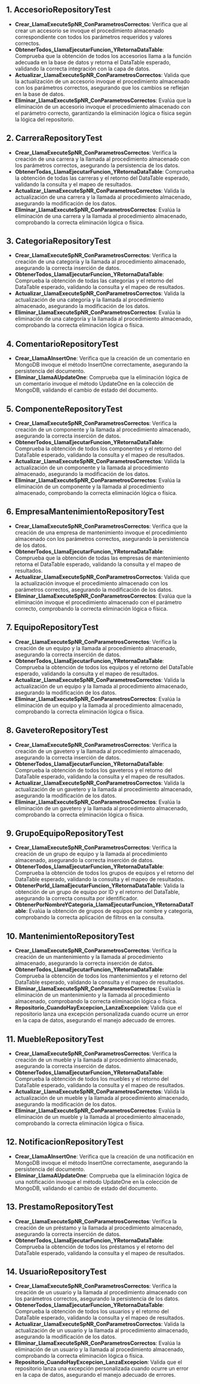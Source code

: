 ﻿## 1. AccesorioRepositoryTest
- **Crear_LlamaExecuteSpNR_ConParametrosCorrectos**: Verifica que al crear un accesorio se invoque el procedimiento almacenado correspondiente con todos los parámetros requeridos y valores correctos.
- **ObtenerTodos_LlamaEjecutarFuncion_YRetornaDataTable**: Comprueba que la obtención de todos los accesorios llama a la función adecuada en la base de datos y retorna el DataTable esperado, validando la correcta integración con la capa de datos.
- **Actualizar_LlamaExecuteSpNR_ConParametrosCorrectos**: Valida que la actualización de un accesorio invoque el procedimiento almacenado con los parámetros correctos, asegurando que los cambios se reflejan en la base de datos.
- **Eliminar_LlamaExecuteSpNR_ConParametrosCorrectos**: Evalúa que la eliminación de un accesorio invoque el procedimiento almacenado con el parámetro correcto, garantizando la eliminación lógica o física según la lógica del repositorio.

## 2. CarreraRepositoryTest
- **Crear_LlamaExecuteSpNR_ConParametrosCorrectos**: Verifica la creación de una carrera y la llamada al procedimiento almacenado con los parámetros correctos, asegurando la persistencia de los datos.
- **ObtenerTodas_LlamaEjecutarFuncion_YRetornaDataTable**: Comprueba la obtención de todas las carreras y el retorno del DataTable esperado, validando la consulta y el mapeo de resultados.
- **Actualizar_LlamaExecuteSpNR_ConParametrosCorrectos**: Valida la actualización de una carrera y la llamada al procedimiento almacenado, asegurando la modificación de los datos.
- **Eliminar_LlamaExecuteSpNR_ConParametrosCorrectos**: Evalúa la eliminación de una carrera y la llamada al procedimiento almacenado, comprobando la correcta eliminación lógica o física.

## 3. CategoriaRepositoryTest
- **Crear_LlamaExecuteSpNR_ConParametrosCorrectos**: Verifica la creación de una categoría y la llamada al procedimiento almacenado, asegurando la correcta inserción de datos.
- **ObtenerTodos_LlamaEjecutarFuncion_YRetornaDataTable**: Comprueba la obtención de todas las categorías y el retorno del DataTable esperado, validando la consulta y el mapeo de resultados.
- **Actualizar_LlamaExecuteSpNR_ConParametrosCorrectos**: Valida la actualización de una categoría y la llamada al procedimiento almacenado, asegurando la modificación de los datos.
- **Eliminar_LlamaExecuteSpNR_ConParametrosCorrectos**: Evalúa la eliminación de una categoría y la llamada al procedimiento almacenado, comprobando la correcta eliminación lógica o física.

## 4. ComentarioRepositoryTest
- **Crear_LlamaAInsertOne**: Verifica que la creación de un comentario en MongoDB invoque el método InsertOne correctamente, asegurando la persistencia del documento.
- **Eliminar_LlamaAUpdateOne**: Comprueba que la eliminación lógica de un comentario invoque el método UpdateOne en la colección de MongoDB, validando el cambio de estado del documento.

## 5. ComponenteRepositoryTest
- **Crear_LlamaExecuteSpNR_ConParametrosCorrectos**: Verifica la creación de un componente y la llamada al procedimiento almacenado, asegurando la correcta inserción de datos.
- **ObtenerTodos_LlamaEjecutarFuncion_YRetornaDataTable**: Comprueba la obtención de todos los componentes y el retorno del DataTable esperado, validando la consulta y el mapeo de resultados.
- **Actualizar_LlamaExecuteSpNR_ConParametrosCorrectos**: Valida la actualización de un componente y la llamada al procedimiento almacenado, asegurando la modificación de los datos.
- **Eliminar_LlamaExecuteSpNR_ConParametrosCorrectos**: Evalúa la eliminación de un componente y la llamada al procedimiento almacenado, comprobando la correcta eliminación lógica o física.

## 6. EmpresaMantenimientoRepositoryTest
- **Crear_LlamaExecuteSpNR_ConParametrosCorrectos**: Verifica que la creación de una empresa de mantenimiento invoque el procedimiento almacenado con los parámetros correctos, asegurando la persistencia de los datos.
- **ObtenerTodos_LlamaEjecutarFuncion_YRetornaDataTable**: Comprueba que la obtención de todas las empresas de mantenimiento retorna el DataTable esperado, validando la consulta y el mapeo de resultados.
- **Actualizar_LlamaExecuteSpNR_ConParametrosCorrectos**: Valida que la actualización invoque el procedimiento almacenado con los parámetros correctos, asegurando la modificación de los datos.
- **Eliminar_LlamaExecuteSpNR_ConParametrosCorrectos**: Evalúa que la eliminación invoque el procedimiento almacenado con el parámetro correcto, comprobando la correcta eliminación lógica o física.

## 7. EquipoRepositoryTest
- **Crear_LlamaExecuteSpNR_ConParametrosCorrectos**: Verifica la creación de un equipo y la llamada al procedimiento almacenado, asegurando la correcta inserción de datos.
- **ObtenerTodos_LlamaEjecutarFuncion_YRetornaDataTable**: Comprueba la obtención de todos los equipos y el retorno del DataTable esperado, validando la consulta y el mapeo de resultados.
- **Actualizar_LlamaExecuteSpNR_ConParametrosCorrectos**: Valida la actualización de un equipo y la llamada al procedimiento almacenado, asegurando la modificación de los datos.
- **Eliminar_LlamaExecuteSpNR_ConParametrosCorrectos**: Evalúa la eliminación de un equipo y la llamada al procedimiento almacenado, comprobando la correcta eliminación lógica o física.

## 8. GaveteroRepositoryTest
- **Crear_LlamaExecuteSpNR_ConParametrosCorrectos**: Verifica la creación de un gavetero y la llamada al procedimiento almacenado, asegurando la correcta inserción de datos.
- **ObtenerTodos_LlamaEjecutarFuncion_YRetornaDataTable**: Comprueba la obtención de todos los gaveteros y el retorno del DataTable esperado, validando la consulta y el mapeo de resultados.
- **Actualizar_LlamaExecuteSpNR_ConParametrosCorrectos**: Valida la actualización de un gavetero y la llamada al procedimiento almacenado, asegurando la modificación de los datos.
- **Eliminar_LlamaExecuteSpNR_ConParametrosCorrectos**: Evalúa la eliminación de un gavetero y la llamada al procedimiento almacenado, comprobando la correcta eliminación lógica o física.

## 9. GrupoEquipoRepositoryTest
- **Crear_LlamaExecuteSpNR_ConParametrosCorrectos**: Verifica la creación de un grupo de equipo y la llamada al procedimiento almacenado, asegurando la correcta inserción de datos.
- **ObtenerTodos_LlamaEjecutarFuncion_YRetornaDataTable**: Comprueba la obtención de todos los grupos de equipos y el retorno del DataTable esperado, validando la consulta y el mapeo de resultados.
- **ObtenerPorId_LlamaEjecutarFuncion_YRetornaDataTable**: Valida la obtención de un grupo de equipo por ID y el retorno del DataTable, asegurando la correcta consulta por identificador.
- **ObtenerPorNombreYCategoria_LlamaEjecutarFuncion_YRetornaDataTable**: Evalúa la obtención de grupos de equipos por nombre y categoría, comprobando la correcta aplicación de filtros en la consulta.

## 10. MantenimientoRepositoryTest
- **Crear_LlamaExecuteSpNR_ConParametrosCorrectos**: Verifica la creación de un mantenimiento y la llamada al procedimiento almacenado, asegurando la correcta inserción de datos.
- **ObtenerTodos_LlamaEjecutarFuncion_YRetornaDataTable**: Comprueba la obtención de todos los mantenimientos y el retorno del DataTable esperado, validando la consulta y el mapeo de resultados.
- **Eliminar_LlamaExecuteSpNR_ConParametrosCorrectos**: Evalúa la eliminación de un mantenimiento y la llamada al procedimiento almacenado, comprobando la correcta eliminación lógica o física.
- **Repositorio_CuandoHayExcepcion_LanzaExcepcion**: Valida que el repositorio lanza una excepción personalizada cuando ocurre un error en la capa de datos, asegurando el manejo adecuado de errores.

## 11. MuebleRepositoryTest
- **Crear_LlamaExecuteSpNR_ConParametrosCorrectos**: Verifica la creación de un mueble y la llamada al procedimiento almacenado, asegurando la correcta inserción de datos.
- **ObtenerTodos_LlamaEjecutarFuncion_YRetornaDataTable**: Comprueba la obtención de todos los muebles y el retorno del DataTable esperado, validando la consulta y el mapeo de resultados.
- **Actualizar_LlamaExecuteSpNR_ConParametrosCorrectos**: Valida la actualización de un mueble y la llamada al procedimiento almacenado, asegurando la modificación de los datos.
- **Eliminar_LlamaExecuteSpNR_ConParametrosCorrectos**: Evalúa la eliminación de un mueble y la llamada al procedimiento almacenado, comprobando la correcta eliminación lógica o física.

## 12. NotificacionRepositoryTest
- **Crear_LlamaAInsertOne**: Verifica que la creación de una notificación en MongoDB invoque el método InsertOne correctamente, asegurando la persistencia del documento.
- **Eliminar_LlamaAUpdateOne**: Comprueba que la eliminación lógica de una notificación invoque el método UpdateOne en la colección de MongoDB, validando el cambio de estado del documento.

## 13. PrestamoRepositoryTest
- **Crear_LlamaExecuteSpNR_ConParametrosCorrectos**: Verifica la creación de un préstamo y la llamada al procedimiento almacenado, asegurando la correcta inserción de datos.
- **ObtenerTodos_LlamaEjecutarFuncion_YRetornaDataTable**: Comprueba la obtención de todos los préstamos y el retorno del DataTable esperado, validando la consulta y el mapeo de resultados.

## 14. UsuarioRepositoryTest
- **Crear_LlamaExecuteSpNR_ConParametrosCorrectos**: Verifica la creación de un usuario y la llamada al procedimiento almacenado con los parámetros correctos, asegurando la persistencia de los datos.
- **ObtenerTodos_LlamaEjecutarFuncion_YRetornaDataTable**: Comprueba la obtención de todos los usuarios y el retorno del DataTable esperado, validando la consulta y el mapeo de resultados.
- **Actualizar_LlamaExecuteSpNR_ConParametrosCorrectos**: Valida la actualización de un usuario y la llamada al procedimiento almacenado, asegurando la modificación de los datos.
- **Eliminar_LlamaExecuteSpNR_ConParametrosCorrectos**: Evalúa la eliminación de un usuario y la llamada al procedimiento almacenado, comprobando la correcta eliminación lógica o física.
- **Repositorio_CuandoHayExcepcion_LanzaExcepcion**: Valida que el repositorio lanza una excepción personalizada cuando ocurre un error en la capa de datos, asegurando el manejo adecuado de errores.
